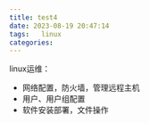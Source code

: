 ```yaml
---
title: test4
date: 2023-08-19 20:47:14
tags:	linux
categories:	
---
```

linux运维：
* 网络配置，防火墙，管理远程主机
* 用户、用户组配置
* 软件安装部署，文件操作